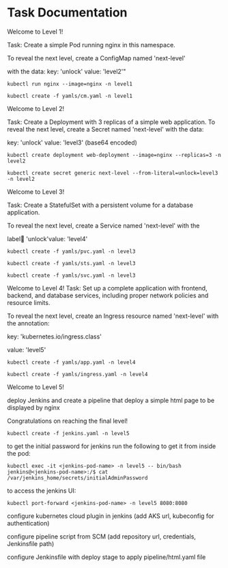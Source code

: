 Task Documentation
==========
Welcome to Level 1!

Task: Create a simple Pod running nginx in this namespace.

To reveal the next level, create a ConfigMap named 'next-level'

with the data: key: 'unlock' value: 'level2'"
```
kubectl run nginx --image=nginx -n level1
```
```
kubectl create -f yamls/cm.yaml -n level1
```
Welcome to Level 2!

Task: Create a Deployment with 3 replicas of a simple web application.
To reveal the next level, create a Secret named 'next-level' with the data:

key: 'unlock'
value: 'level3' (base64 encoded)
    
```
kubectl create deployment web-deployment --image=nginx --replicas=3 -n level2
```
```
kubectl create secret generic next-level --from-literal=unlock=level3 -n level2
```

Welcome to Level 3!

Task: Create a StatefulSet with a persistent volume for a database application.

To reveal the next level, create a Service named 'next-level' with the 

label:key: 'unlock'value: 'level4'

```
kubectl create -f yamls/pvc.yaml -n level3

kubectl create -f yamls/sts.yaml -n level3
```
```
kubectl create -f yamls/svc.yaml -n level3
```

 Welcome to Level 4! Task: Set up a complete application with frontend, backend, and database services, including proper network policies and resource limits.

To reveal the next level, create an Ingress resource named 'next-level' with the annotation:

key: 'kubernetes.io/ingress.class'

value: 'level5'

```
kubectl create -f yamls/app.yaml -n level4
```
```
kubectl create -f yamls/ingress.yaml -n level4
```

Welcome to Level 5!

deploy Jenkins and create a pipeline that deploy a simple html page to be displayed by nginx

Congratulations on reaching the final level!

```
kubectl create -f jenkins.yaml -n level5
```
to get the initial password for jenkins run the following to get it from inside the pod:
```
kubectl exec -it <jenkins-pod-name> -n level5 -- bin/bash
jenkins@<jenkins-pod-name>:/$ cat /var/jenkins_home/secrets/initialAdminPassword
```
to access the jenkins UI:
```
kubectl port-forward <jenkins-pod-name> -n level5 8080:8080
```
configure kubernetes cloud plugin in jenkins (add AKS url, kubeconfig for authentication)

configure pipeline script from SCM (add repository url, credentials, Jenkinsfile path)

configure Jenkinsfile with deploy stage to apply pipeline/html.yaml file
